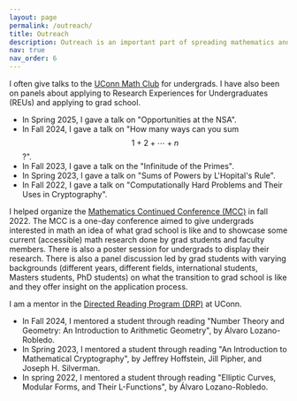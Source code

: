 ```yaml
---
layout: page
permalink: /outreach/
title: Outreach
description: Outreach is an important part of spreading mathematics and I am trying to help in any way I can. 
nav: true
nav_order: 6
---
```


I often give talks to the [UConn Math Club](https://mathclub.math.uconn.edu/) for undergrads. I have also been on panels about applying to Research Experiences for Undergraduates (REUs) and applying to grad school. 
* In Spring 2025, I gave a talk on "Opportunities at the NSA".
* In Fall 2024, I gave a talk on "How many ways can you sum $$1 + 2 + \cdots + n$$?". 
* In Fall 2023, I gave a talk on the "Infinitude of the Primes".
* In Spring 2023, I gave a talk on "Sums of Powers by L'Hopital's Rule". 
* In Fall 2022, I gave a talk on "Computationally Hard Problems and Their Uses in Cryptography". 

I helped organize the [Mathematics Continued Conference (MCC)](https://mcc.math.uconn.edu/) in fall 2022. The MCC is a one-day conference aimed to give undergrads interested in math an idea of what grad school is like and to showcase some current (accessible) math research done by grad students and faculty members. There is also a poster session for undergrads to display their research. There is also a panel discussion led by grad students with varying backgrounds (different years, different fields, international students, Masters students, PhD students) on what the transition to grad school is like and they offer insight on the application process. 

I am a mentor in the [Directed Reading Program (DRP)](https://math.uconn.edu/degree-programs/undergraduate/directed-reading-program/) at UConn. 
* In Fall 2024, I mentored a student through reading "Number Theory and Geometry: An Introduction to Arithmetic Geometry", by Álvaro Lozano-Robledo.
* In Spring 2023, I mentored a student through reading "An Introduction to Mathematical Cryptography", by Jeffrey Hoffstein, Jill Pipher, and Joseph H. Silverman.
* In spring 2022, I mentored a student through reading "Elliptic Curves, Modular Forms, and Their L-Functions", by Álvaro Lozano-Robledo. 
